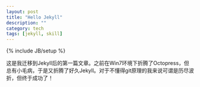 ```yaml
---
layout: post
title: "Hello Jekyll"
description: ""
category: tech
tags: [jekyll, skill]
---
```

{% include JB/setup %}

这是我迁移到Jekyll后的第一篇文章。之前在Win7环境下折腾了Octopress，但总有小毛病，于是又折腾了好久Jekyll。对于不懂得git原理的我来说可谓是历尽波折，但终于成功了！